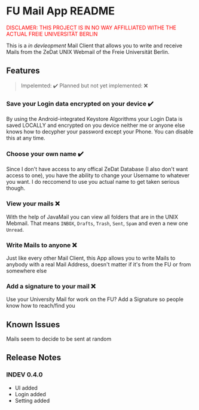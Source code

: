 # FU Mail App README

<span style="color:red">DISCLAMER: THIS PROJECT IS IN NO WAY AFFILLIATED WITHE THE ACTUAL FREIE UNIVERSITÄT BERLIN </span>

This is a <i>in devleopment</i> Mail Client that allows you to write and receive Mails from the ZeDat UNIX Webmail of the Freie Universität Berlin.

## Features
> Impelemted: ✔️ Planned but not yet implemented: ❌


### Save your Login data encrypted on your device ✔️

By using the Android-integrated Keystore Algorithms your Login Data is saved LOCALLY and encrypted on you device neither me or anyone else knows how to decypher your password except your Phone. You can disable this at any time.

### Choose your own name ✔️

Since I don't have access to any offical ZeDat Database (I also don't want access to one), you have the ability to change your Username to whatever you want. I do reccomend to use you actual name to get taken serious though.


### View your mails ❌

With the help of JavaMail you can view all folders that are in the UNIX Mebmail. That means `INBOX`, `Drafts`, `Trash`, `Sent`, `Spam` and even a new one `Unread`.

### Write Mails to anyone ❌

Just like every other Mail Client, this App allows you to write Mails to anybody with a real Mail Address, doesn't matter if it's from the FU or from somewhere else

### Add a signature to your mail ❌

Use your University Mail for work on the FU? Add a Signature so people know how to reach/find you


## Known Issues

Mails seem to decide to be sent at random

## Release Notes
### INDEV 0.4.0
- UI added
- Login added
- Setting added
